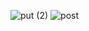 ![put (2)](https://github.com/user-attachments/assets/5fb45ade-2b6f-4516-8b57-b90c25c1d30e)
![post](https://github.com/user-attachments/assets/06281f69-ed94-49ed-a4f8-01e9ec18fefc)

